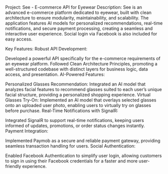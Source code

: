 Project: See - E-commerce API for Eyewear
Description:
See is an advanced e-commerce platform dedicated to eyewear, built with clean architecture to ensure modularity, maintainability, and scalability. The application features AI models for personalized recommendations, real-time notifications, and secure payment processing, creating a seamless and interactive user experience. Social login via Facebook is also included for easy access.

Key Features:
Robust API Development:

Developed a powerful API specifically for the e-commerce requirements of an eyewear platform.
Followed Clean Architecture Principles, promoting a well-structured codebase with distinct layers for business logic, data access, and presentation.
AI-Powered Features:

Personalized Glasses Recommendation: Integrated an AI model that analyzes facial features to recommend glasses suited to each user’s unique facial structure, providing a personalized shopping experience.
Virtual Glasses Try-On: Implemented an AI model that overlays selected glasses onto an uploaded user photo, enabling users to virtually try on glasses before purchase.
Real-Time Notifications with SignalR:

Integrated SignalR to support real-time notifications, keeping users informed of updates, promotions, or order status changes instantly.
Payment Integration:

Implemented Paymob as a secure and reliable payment gateway, providing seamless transaction handling for users.
Social Authentication:

Enabled Facebook Authentication to simplify user login, allowing customers to sign in using their Facebook credentials for a faster and more user-friendly experience.
